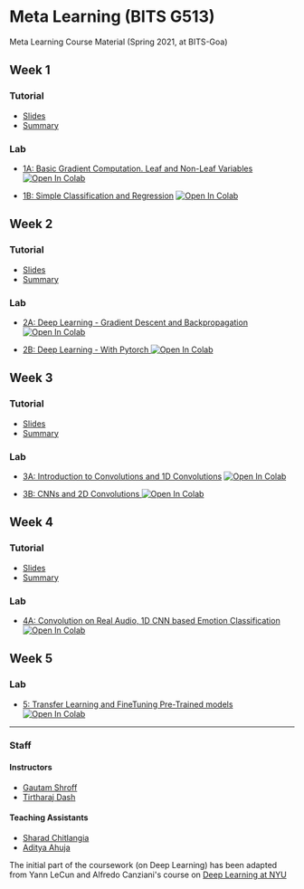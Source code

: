# Meta Learning (BITS G513)

Meta Learning Course Material (Spring 2021, at BITS-Goa)

## Week 1
### Tutorial
- [Slides](https://github.com/tirtharajdash/BITS-G513_MetaLearning/blob/main/Tutorials/Week1/main.pdf)
- [Summary](https://github.com/tirtharajdash/BITS-G513_MetaLearning/blob/main/Tutorials/Week1/week1_summary.pdf)

### Lab
- [1A: Basic Gradient Computation. Leaf and Non-Leaf Variables](https://github.com/tirtharajdash/BITS-G513_MetaLearning/blob/main/Labs/Lab_1A.ipynb) [![Open In Colab](https://colab.research.google.com/assets/colab-badge.svg)](https://colab.research.google.com/github/tirtharajdash/BITS-G513_MetaLearning/blob/main/Labs/Lab_1A.ipynb)

- [1B: Simple Classification and Regression](https://github.com/tirtharajdash/BITS-G513_MetaLearning/blob/main/Labs/Lab_1B.ipynb) [![Open In Colab](https://colab.research.google.com/assets/colab-badge.svg)](https://colab.research.google.com/github/tirtharajdash/BITS-G513_MetaLearning/blob/main/Labs/Lab_1B.ipynb)


## Week 2
### Tutorial
- [Slides](https://github.com/tirtharajdash/BITS-G513_MetaLearning/blob/main/Tutorials/Week2/main.pdf)
- [Summary](https://github.com/tirtharajdash/BITS-G513_MetaLearning/blob/main/Tutorials/Week2/week2_summary.pdf)

### Lab
- [2A: Deep Learning - Gradient Descent and Backpropagation](https://github.com/tirtharajdash/BITS-G513_MetaLearning/blob/main/Labs/Lab_2A.ipynb) [![Open In Colab](https://colab.research.google.com/assets/colab-badge.svg)](https://colab.research.google.com/github/tirtharajdash/BITS-G513_MetaLearning/blob/main/Labs/Lab_2A.ipynb)

- [2B: Deep Learning - With Pytorch ](https://github.com/tirtharajdash/BITS-G513_MetaLearning/blob/main/Labs/Lab_2B.ipynb) [![Open In Colab](https://colab.research.google.com/assets/colab-badge.svg)](https://colab.research.google.com/github/tirtharajdash/BITS-G513_MetaLearning/blob/main/Labs/Lab_2B.ipynb)

## Week 3
### Tutorial
- [Slides](https://github.com/tirtharajdash/BITS-G513_MetaLearning/blob/main/Tutorials/Week3/CNN%20Examples_TD.pdf)
- [Summary](https://github.com/tirtharajdash/BITS-G513_MetaLearning/blob/main/Tutorials/Week3/week3_summary.pdf)

### Lab
- [3A: Introduction to Convolutions and 1D Convolutions](https://github.com/tirtharajdash/BITS-G513_MetaLearning/blob/main/Labs/Lab_3A.ipynb) [![Open In Colab](https://colab.research.google.com/assets/colab-badge.svg)](https://colab.research.google.com/github/tirtharajdash/BITS-G513_MetaLearning/blob/main/Labs/Lab_3A.ipynb)

- [3B: CNNs and 2D Convolutions ](https://github.com/tirtharajdash/BITS-G513_MetaLearning/blob/main/Labs/Lab_3B.ipynb) [![Open In Colab](https://colab.research.google.com/assets/colab-badge.svg)](https://colab.research.google.com/github/tirtharajdash/BITS-G513_MetaLearning/blob/main/Labs/Lab_3B.ipynb)

## Week 4
### Tutorial
- [Slides](https://github.com/tirtharajdash/BITS-G513_MetaLearning/blob/main/Tutorials/Week4/cnn_backprop.pdf)
- [Summary](https://github.com/tirtharajdash/BITS-G513_MetaLearning/blob/main/Tutorials/Week4/week4_summary.pdf)

### Lab
- [4A: Convolution on Real Audio, 1D CNN based Emotion Classification](https://github.com/tirtharajdash/BITS-G513_MetaLearning/blob/main/Labs/Lab_4A.ipynb) [![Open In Colab](https://colab.research.google.com/assets/colab-badge.svg)](https://colab.research.google.com/github/tirtharajdash/BITS-G513_MetaLearning/blob/main/Labs/Lab_4A.ipynb)


## Week 5
### Lab
- [5: Transfer Learning and FineTuning Pre-Trained models](https://github.com/tirtharajdash/BITS-G513_MetaLearning/blob/main/Labs/Lab_4B.ipynb) [![Open In Colab](https://colab.research.google.com/assets/colab-badge.svg)](https://colab.research.google.com/github/tirtharajdash/BITS-G513_MetaLearning/blob/main/Labs/Lab_4B.ipynb)

------

### Staff
#### Instructors

- [Gautam Shroff](https://www.linkedin.com/in/gautam-shroff-066901/)
- [Tirtharaj Dash](https://tirtharajdash.github.io/)

#### Teaching Assistants

- [Sharad Chitlangia](https://www.sharadchitlang.ai/)
- [Aditya Ahuja](https://adiah80.github.io/)

The initial part of the coursework (on Deep Learning) has been adapted from Yann LeCun and Alfredo Canziani's course on [Deep Learning at NYU](https://atcold.github.io/pytorch-Deep-Learning/)
